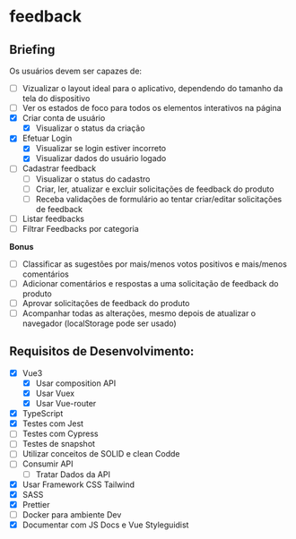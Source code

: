 # feedback

## Briefing

Os usuários devem ser capazes de:
- [ ] Vizualizar o layout ideal para o aplicativo, dependendo do tamanho da tela do dispositivo
- [ ] Ver os estados de foco para todos os elementos interativos na página
- [X] Criar conta de usuário
    - [X] Visualizar o status da criação
- [X] Efetuar Login
    - [X] Visualizar se login estiver incorreto
    - [X] Visualizar dados do usuário logado
- [ ] Cadastrar feedback
    - [ ] Visualizar o status do cadastro
    - [ ] Criar, ler, atualizar e excluir solicitações de feedback do produto
    - [ ] Receba validações de formulário ao tentar criar/editar solicitações de feedback
- [ ] Listar feedbacks
- [ ] Filtrar Feedbacks por categoria

**Bonus**
- [ ] Classificar as sugestões por mais/menos votos positivos e mais/menos comentários
- [ ] Adicionar comentários e respostas a uma solicitação de feedback do produto
- [ ] Aprovar solicitações de feedback do produto
- [ ] Acompanhar todas as alterações, mesmo depois de atualizar o navegador (localStorage pode ser usado)

## Requisitos de Desenvolvimento:
- [X] Vue3
    - [X] Usar composition API
    - [X] Usar Vuex
    - [X] Usar Vue-router
- [X] TypeScript
- [X] Testes com Jest
- [ ] Testes com Cypress
- [ ] Testes de snapshot
- [ ] Utilizar conceitos de SOLID e clean Codde
- [ ] Consumir API
    - [ ] Tratar Dados da API
- [X] Usar Framework CSS Tailwind
- [X] SASS
- [X] Prettier
- [ ] Docker para ambiente Dev
- [X] Documentar com JS Docs e Vue Styleguidist